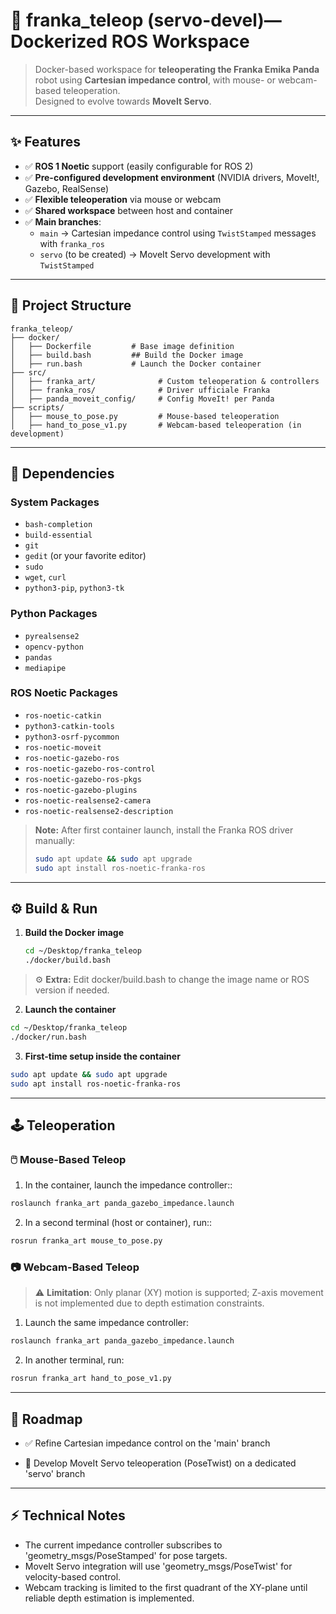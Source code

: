 # 🚀 franka_teleop (servo-devel)— Dockerized ROS Workspace

> Docker-based workspace for **teleoperating the Franka Emika Panda** robot using **Cartesian impedance control**, with mouse- or webcam-based teleoperation.  
> Designed to evolve towards **MoveIt Servo**.

---

## ✨ Features

- ✅ **ROS 1 Noetic** support (easily configurable for ROS 2)  
- ✅ **Pre-configured development environment** (NVIDIA drivers, MoveIt!, Gazebo, RealSense)  
- ✅ **Flexible teleoperation** via mouse or webcam  
- ✅ **Shared workspace** between host and container  
- ✅ **Main branches**:  
  - `main` → Cartesian impedance control using `TwistStamped` messages with `franka_ros`  
  - `servo` (to be created) → MoveIt Servo development with `TwistStamped`  

---

## 📂 Project Structure


```plaintext
franka_teleop/
├── docker/
│   ├── Dockerfile         # Base image definition
│   ├── build.bash         ## Build the Docker image
│   ├── run.bash           # Launch the Docker container
├── src/
│   ├── franka_art/              # Custom teleoperation & controllers
│   ├── franka_ros/              # Driver ufficiale Franka
│   ├── panda_moveit_config/     # Config MoveIt! per Panda
├── scripts/
│   ├── mouse_to_pose.py         # Mouse-based teleoperation
│   ├── hand_to_pose_v1.py       # Webcam-based teleoperation (in development)
```


---

## 🧰 Dependencies

### System Packages

- `bash-completion`  
- `build-essential`  
- `git`  
- `gedit` (or your favorite editor)  
- `sudo`  
- `wget`, `curl`  
- `python3-pip`, `python3-tk`

### Python Packages

- `pyrealsense2`  
- `opencv-python`  
- `pandas`  
- `mediapipe`

### ROS Noetic Packages

- `ros-noetic-catkin`  
- `python3-catkin-tools`  
- `python3-osrf-pycommon`  
- `ros-noetic-moveit`  
- `ros-noetic-gazebo-ros`  
- `ros-noetic-gazebo-ros-control`  
- `ros-noetic-gazebo-ros-pkgs`  
- `ros-noetic-gazebo-plugins`  
- `ros-noetic-realsense2-camera`  
- `ros-noetic-realsense2-description`  

> **Note:** After first container launch, install the Franka ROS driver manually:
> ```bash
> sudo apt update && sudo apt upgrade
> sudo apt install ros-noetic-franka-ros
> ```

---

## ⚙️ Build & Run

1. **Build the Docker image**  
   ```bash
   cd ~/Desktop/franka_teleop
   ./docker/build.bash


>⚙️ **Extra:** Edit docker/build.bash to change the image name or ROS version if needed.


2. **Launch the container**
```bash
cd ~/Desktop/franka_teleop
./docker/run.bash
```

3. **First-time setup inside the container**
```bash
sudo apt update && sudo apt upgrade
sudo apt install ros-noetic-franka-ros
```
---

## 🕹️ **Teleoperation**
### 🖱️ **Mouse-Based Teleop**

1. In the container, launch the impedance controller::
```bash
roslaunch franka_art panda_gazebo_impedance.launch
```
2. In a second terminal (host or container), run::
```bash
rosrun franka_art mouse_to_pose.py
```

### 📷 **Webcam-Based Teleop**

>⚠️ **Limitation**: Only planar (XY) motion is supported; Z-axis movement is not implemented due to depth estimation constraints.

1. Launch the same impedance controller:
```bash
roslaunch franka_art panda_gazebo_impedance.launch
```
2. In another terminal, run:
```bash
rosrun franka_art hand_to_pose_v1.py
```

---

## 🔭 **Roadmap**
- ✅  Refine Cartesian impedance control on the 'main' branch

- 🚧  Develop MoveIt Servo teleoperation (PoseTwist) on a dedicated 'servo' branch
  
---

## ⚡ **Technical Notes**
- The current impedance controller subscribes to 'geometry_msgs/PoseStamped' for pose targets.
- MoveIt Servo integration will use 'geometry_msgs/PoseTwist' for velocity-based control.
- Webcam tracking is limited to the first quadrant of the XY-plane until reliable depth estimation is implemented.



